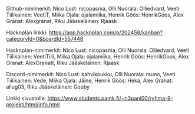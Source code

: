 Github-nimimerkit:
Nico Lust: nicopasma,
Olli Nuorala: Olliedvard,
Veeti Tiilikainen: VeetiT,
Miika Ojala: ojalamiika,
Henrik Göös: HenrikGoos,
Alex Granat: Alexgranat,
Riku Jääskeläinen: Rjaask

Hacknplan linkki: 
https://app.hacknplan.com/p/202458/kanban?categoryId=0&boardId=557448

Hacknplan-nimimerkit:
Nico Lust: nicopasma,
Olli Nuorala: Olliedvard,
Veeti Tiilikainen: VeetiTiili,
Miika Ojala: ojalamiika,
Henrik Göös: HenrikGoos,
Alex Granat: AlexGranatt,
Riku Jääskeläinen: Rjaask

Discord-nimimerkit:
Nico Lust: kahvikoukku,
Olli Nuorala: rauno,
Veeti Tiilikainen: Vede,
Miika Ojala: Jäine,
Henrik Göös: Heka,
Alex Granat: allug03,
Riku Jääskeläinen: Gooby

Linkki sivustolle:
https://www.students.oamk.fi/~n3pani00/ryhma-9-projekti/html/info.html
